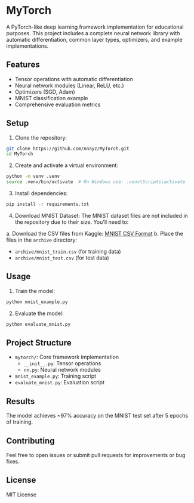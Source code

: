 # MyTorch

A PyTorch-like deep learning framework implementation for educational purposes. This project includes a complete neural network library with automatic differentiation, common layer types, optimizers, and example implementations.

## Features

- Tensor operations with automatic differentiation
- Neural network modules (Linear, ReLU, etc.)
- Optimizers (SGD, Adam)
- MNIST classification example
- Comprehensive evaluation metrics

## Setup

1. Clone the repository:
```bash
git clone https://github.com/nnayz/MyTorch.git
cd MyTorch
```

2. Create and activate a virtual environment:
```bash
python -m venv .venv
source .venv/bin/activate  # On Windows use: .venv\Scripts\activate
```

3. Install dependencies:
```bash
pip install -r requirements.txt
```

4. Download MNIST Dataset:
The MNIST dataset files are not included in the repository due to their size. You'll need to:

a. Download the CSV files from Kaggle: [MNIST CSV Format](https://www.kaggle.com/datasets/oddrationale/mnist-in-csv)
b. Place the files in the `archive` directory:
   - `archive/mnist_train.csv` (for training data)
   - `archive/mnist_test.csv` (for test data)

## Usage

1. Train the model:
```bash
python mnist_example.py
```

2. Evaluate the model:
```bash
python evaluate_mnist.py
```

## Project Structure

- `mytorch/`: Core framework implementation
  - `__init__.py`: Tensor operations
  - `nn.py`: Neural network modules
- `mnist_example.py`: Training script
- `evaluate_mnist.py`: Evaluation script

## Results

The model achieves ~97% accuracy on the MNIST test set after 5 epochs of training.

## Contributing

Feel free to open issues or submit pull requests for improvements or bug fixes.

## License

MIT License
